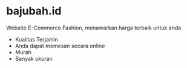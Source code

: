 # bajubah.id
Website E-Commerce Fashion, menawarkan harga terbaik untuk anda
  - Kualitas Terjamin
  - Anda dapat memesan secara online
  - Murah
  - Banyak ukuran
